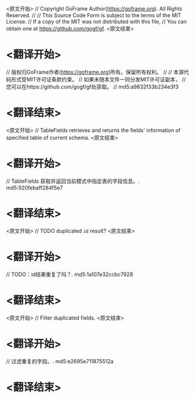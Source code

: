 
<原文开始>
// Copyright GoFrame Author(https://goframe.org). All Rights Reserved.
//
// This Source Code Form is subject to the terms of the MIT License.
// If a copy of the MIT was not distributed with this file,
// You can obtain one at https://github.com/gogf/gf.
<原文结束>

# <翻译开始>
// 版权归GoFrame作者(https://goframe.org)所有。保留所有权利。
//
// 本源代码形式受MIT许可证条款约束。
// 如果未随本文件一同分发MIT许可证副本，
// 您可以在https://github.com/gogf/gf处获取。
// md5:a9832f33b234e3f3
# <翻译结束>


<原文开始>
// TableFields retrieves and returns the fields' information of specified table of current schema.
<原文结束>

# <翻译开始>
// TableFields 获取并返回当前模式中指定表的字段信息。. md5:920febaff284f5e7
# <翻译结束>


<原文开始>
// TODO duplicated `id` result?
<原文结束>

# <翻译开始>
// TODO：id结果重复了吗？. md5:1a107e32ccbc7928
# <翻译结束>


<原文开始>
// Filter duplicated fields.
<原文结束>

# <翻译开始>
// 过滤重复的字段。. md5:e2695e711875512a
# <翻译结束>

